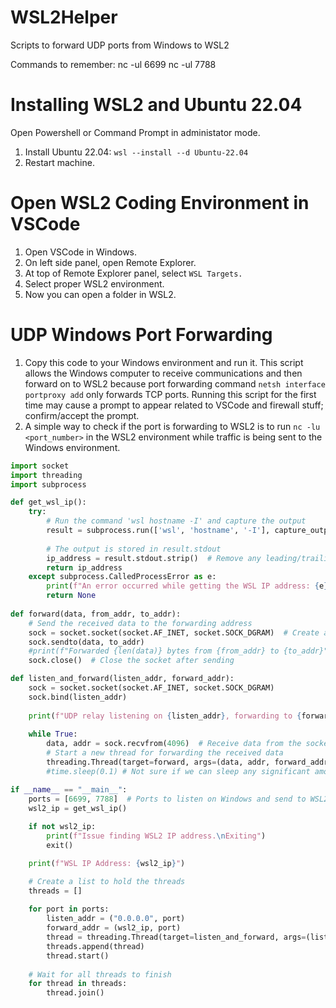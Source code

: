 # WSL2Helper

Scripts to forward UDP ports from Windows to WSL2

Commands to remember:
nc -ul 6699
nc -ul 7788

# Installing WSL2 and Ubuntu 22.04

Open Powershell or Command Prompt in administator mode.

1. Install Ubuntu 22.04: `wsl --install --d Ubuntu-22.04`
2. Restart machine.

# Open WSL2 Coding Environment in VSCode

1. Open VSCode in Windows.
2. On left side panel, open Remote Explorer.
3. At top of Remote Explorer panel, select `WSL Targets.`
4. Select proper WSL2 environment.
5. Now you can open a folder in WSL2.

# UDP Windows Port Forwarding

1. Copy this code to your Windows environment and run it. This script allows the Windows computer to receive communications and then forward on to WSL2 because port forwarding command `netsh interface portproxy add` only forwards TCP ports. Running this script for the first time may cause a prompt to appear related to VSCode and firewall stuff; confirm/accept the prompt.
2. A simple way to check if the port is forwarding to WSL2 is to run `nc -lu <port_number>` in the WSL2 environment while traffic is being sent to the Windows environment.

```Python
import socket
import threading
import subprocess

def get_wsl_ip():
    try:
        # Run the command 'wsl hostname -I' and capture the output
        result = subprocess.run(['wsl', 'hostname', '-I'], capture_output=True, text=True, check=True)
        
        # The output is stored in result.stdout
        ip_address = result.stdout.strip()  # Remove any leading/trailing whitespace
        return ip_address
    except subprocess.CalledProcessError as e:
        print(f"An error occurred while getting the WSL IP address: {e}")
        return None
    
def forward(data, from_addr, to_addr):
    # Send the received data to the forwarding address
    sock = socket.socket(socket.AF_INET, socket.SOCK_DGRAM)  # Create a new UDP socket for sending
    sock.sendto(data, to_addr)
    #print(f"Forwarded {len(data)} bytes from {from_addr} to {to_addr}")
    sock.close()  # Close the socket after sending

def listen_and_forward(listen_addr, forward_addr):
    sock = socket.socket(socket.AF_INET, socket.SOCK_DGRAM)
    sock.bind(listen_addr)
    
    print(f"UDP relay listening on {listen_addr}, forwarding to {forward_addr}")
    
    while True:
        data, addr = sock.recvfrom(4096)  # Receive data from the socket
        # Start a new thread for forwarding the received data
        threading.Thread(target=forward, args=(data, addr, forward_addr)).start()
        #time.sleep(0.1) # Not sure if we can sleep any significant amount of time 

if __name__ == "__main__":
    ports = [6699, 7788]  # Ports to listen on Windows and send to WSL2.
    wsl2_ip = get_wsl_ip()
    
    if not wsl2_ip:
        print(f"Issue finding WSL2 IP address.\nExiting")
        exit()

    print(f"WSL IP Address: {wsl2_ip}")

    # Create a list to hold the threads
    threads = []
    
    for port in ports:
        listen_addr = ("0.0.0.0", port)
        forward_addr = (wsl2_ip, port)
        thread = threading.Thread(target=listen_and_forward, args=(listen_addr, forward_addr))
        threads.append(thread)
        thread.start()
    
    # Wait for all threads to finish
    for thread in threads:
        thread.join()
```
